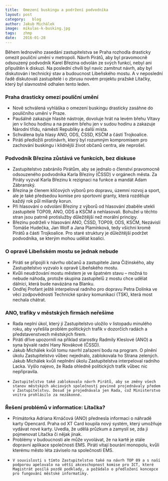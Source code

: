 ```yaml
---
title:	Omezení buskingu a podržení podvodníka
layout:	post
category:	blog
author:	Jakub Michálek
image:	mikulas-k-busking.jpg
tags:	zhmp
date:	2016-01-28
---
```


Během lednového zasedání zastupitelstva se Praha rozhodla drasticky omezit pouliční umění v metropoli. Návrh Pirátů, aby byl pravomocně odsouzený podvodník Karel Březina odvolán ze svých funkcí, nebyl ani připuštěn k diskuzi. Na poslední chvíli byl navíc zamítnut návrh, aby byl diskutován i technický stav a budoucnost Libeňského mostu. A v neposlední řadě diskutovali zastupitelé i o zbrusu novém projektu pražské Lítačky, který byl slavnostně odhalen tento leden.

### Praha drasticky omezí pouliční umění

*    Nově schválená vyhláška o omezení buskingu drasticky zasáhne do pouličního umění v Praze.
*    Paušálně zakazuje hlasité nástroje, dovoluje hrát na levém břehu Vltavy jen v lichou hodinu a na pravém břehu jen v sudou hodinu a zakazuje Národní třídu, náměstí Republiky a další místa.
*    Schválena byla hlasy ANO, ODS, ČSSD, KSČM a částí Trojkoalice.
*    Piráti předložili protinávrh, který byl rozumným kompromisem pro zachování buskingu i klidnější život občanů centra, ale neprošel.

### Podvodník Březina zůstává ve funkcích, bez diskuse

*    Zastupitelstvo zabránilo Pirátům, aby se jednalo o členství pravomocně odsouzeného podvodníka Karla Březiny (ČSSD) v orgánech města. Za Piráty vyzval Karla Březinu k rezignaci na funkce a mandát Adam Zábranský.
*    Březina je členem klíčových výborů pro dopravu, územní rozvoj a sport, ale je také předsedou komise pro sportovní granty, která rozděluje každý rok půl miliardy korun.
*    Při hlasování o odvolání Březiny z výborů od hlasování zbaběle utekli zastupitelé TOP09, ANO, ODS a KSČM a nehlasovali. Bohužel u těchto stran jsou patrně protislužby důležitější než morální principy.
*    Březinu podrželi v hlasování ANO, ČSSD, TOP09, ODS, KSČM, Nezávislí Tomáše Hudečka, Jan Wolf a Jana Plamínková, tedy všichni kromě Pirátů a části Trojkoalice. Pro staré struktury je důležitější podržet podvodníka, se kterým mohou udělat koalici.

### O opravě Libeňském mostu se jednak nebude

*    Piráti se připojili k návrhu občanů a zastupitele Jana Čižinského, aby Zastupitelstvo vyzvalo k opravě Libeňského mostu.
*    Kvůli neudržování mostu městem je ve špatném stavu – možná to nebude náhoda, protože skupina zastupitelů z mostu chce udělat dálnici, která bude navázána na Blanku.
*    Ondřej Profant ještě interpeloval radního pro dopravu Petra Dolínka ve věci zodpovědnosti Technické správy komunikací (TSK), která most nechala chátrat.

### ANO, trafiky v městských firmách neřešíme

*    Rada neplní úkol, který jí Zastupitelstvo uložilo v listopadu minulého roku, aby vyřešila problém politických trafik v dozorčích radách a představenstvech městských firem.
*    Piráti dříve upozornili na příklad starostky Radmily Kleslové (ANO) a syna bývalé radní Hany Novákové (ČSSD).
*    Jakub Michálek kvůli tomu navrhl zařazení bodu na program. O plnění úkolu Zastupitelstvo vůbec nejednalo, zablokovala ho Strana zelených. Jakub Michálek kvůli neplnění úkolu Zastupitelstva interpeloval radního Lacka. Vyšlo najevo, že Rada ohledně politických trafik vůbec nic nepřipravila.
*     Zastupitelstvo také zablokovalo návrh Pirátů, aby se změny všech stanov městských akciových společností povinně projednávaly předem v Zastupitelstvu. Dosud je projednávala jen Rada, což Ministerstvo vnitra prohlásilo za nezákonné.

### Řešení problémů v informatice: Lítačka?

*    Primátorka Adriana Krnáčová (ANO) přednesla informaci o náhradě karty Opencard. Praha od XT Card koupila nový systém, který umožňuje vydávat nové karty. Uvedla, že udělá průzkum a zamyslí se, zda ji pojmenovat Lítačka či nějak jinak.
*    Problémy v budoucnosti ale může vyvolávat, že na kartě je stále dopravní aplikace společnosti EMS. Piráti vítají bourání monopolu, kvůli kterému město léta záviselo na společnosti EMS.
*     V souvislosti s tímto Zastupitelstvo také na návrh TOP 09 a s naší podporou apelovalo na větší akceschopnost komise pro ICT, které Magistrát posílá pozdě podklady, a požádalo o předložení koncepce pro fungování městské informatiky.
